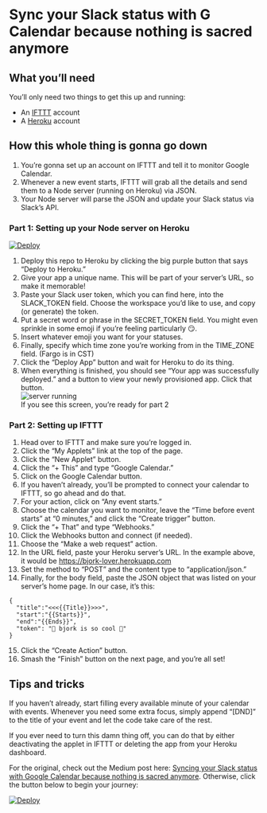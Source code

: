# Sync your Slack status with G Calendar because nothing is sacred anymore #
## What you’ll need ##
You’ll only need two things to get this up and running:  

* An [IFTTT](ifttt.com) account  
* A [Heroku](heroku.com) account  

## How this whole thing is gonna go down ##
1. You’re gonna set up an account on IFTTT and tell it to monitor Google Calendar.  
2. Whenever a new event starts, IFTTT will grab all the details and send them to a Node server (running on Heroku) via JSON.  
3. Your Node server will parse the JSON and update your Slack status via Slack’s API.  

### Part 1: Setting up your Node server on Heroku ###
[![Deploy](https://www.herokucdn.com/deploy/button.svg)](https://heroku.com/deploy)  
1. Deploy this repo to Heroku by clicking the big purple button that says “Deploy to Heroku.”  
2. Give your app a unique name. This will be part of your server’s URL, so make it memorable!  
3. Paste your Slack user token, which you can find here, into the SLACK_TOKEN field. Choose the workspace you’d like to use, and copy (or generate) the token.  
4. Put a secret word or phrase in the SECRET_TOKEN field. You might even sprinkle in some emoji if you’re feeling particularly 😏.  
5. Insert whatever emoji you want for your statuses.  
6. Finally, specify which time zone you’re working from in the TIME_ZONE field. (Fargo is in CST)  
7. Click the “Deploy App” button and wait for Heroku to do its thing.  
8. When everything is finished, you should see “Your app was successfully deployed.” and a button to view your newly provisioned app. Click that button.  
![server running](https://cdn-images-1.medium.com/max/800/1*_vlOOhgf3f5XLIKG0HRsaw.png)  
If you see this screen, you’re ready for part 2  

### Part 2: Setting up IFTTT ###
1. Head over to IFTTT and make sure you’re logged in.  
2. Click the “My Applets” link at the top of the page.  
3. Click the “New Applet” button.  
4. Click the “+ This” and type “Google Calendar.”  
5. Click on the Google Calendar button.  
6. If you haven’t already, you’ll be prompted to connect your calendar to IFTTT, so go ahead and do that.  
7. For your action, click on “Any event starts.”  
8. Choose the calendar you want to monitor, leave the “Time before event starts” at “0 minutes,” and click the “Create trigger” button.  
9. Click the “+ That” and type “Webhooks.”  
10. Click the Webhooks button and connect (if needed).  
11. Choose the “Make a web request” action.  
12. In the URL field, paste your Heroku server’s URL. In the example above, it would be https://bjork-lover.herokuapp.com  
13. Set the method to “POST” and the content type to “application/json.”  
14. Finally, for the body field, paste the JSON object that was listed on your server’s home page. In our case, it’s this:  
```
{
  "title":"<<<{{Title}}>>>",
  "start":"{{Starts}}",
  "end":"{{Ends}}",
  "token": "👻 bjork is so cool 🍄"
}
```
15. Click the “Create Action” button.  
16. Smash the “Finish” button on the next page, and you’re all set!  

## Tips and tricks ##
If you haven’t already, start filling every available minute of your calendar with events. Whenever you need some extra focus, simply append “[DND]” to the title of your event and let the code take care of the rest.  

If you ever need to turn this damn thing off, you can do that by either deactivating the applet in IFTTT or deleting the app from your Heroku dashboard.  

For the original, check out the Medium post here: [Syncing your Slack status with Google Calendar because nothing is sacred anymore](https://medium.com/@bjork24/syncing-your-slack-status-with-google-calendar-because-nothing-is-sacred-anymore-3032bd171770). Otherwise, click the button below to begin your journey:  

[![Deploy](https://www.herokucdn.com/deploy/button.svg)](https://heroku.com/deploy)
